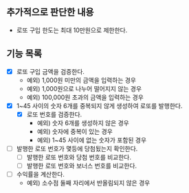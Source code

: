 ## 추가적으로 판단한 내용
- 로또 구입 한도는 최대 10만원으로 제한한다.

## 기능 목록
- [x] 로또 구입 금액을 검증한다.
  - 예외) 1,000원 미만의 금액을 입력하는 경우
  - 예외) 1,000원으로 나누어 떨어지지 않는 경우
  - 예외) 100,000원 초과의 금액을 입력하는 경우
- [x] 1~45 사이의 숫자 6개를 중복되지 않게 생성하여 로또를 발행한다.
  - [x] 로또 번호를 검증한다.
    - 예외) 숫자 6개를 생성하지 않은 경우
    - 예외) 숫자에 중복이 있는 경우
    - 예외) 1~45 사이에 없는 숫자가 포함된 경우
- [ ] 발행한 로또 번호가 몇등에 당첨됬는지 확인한다.
  - [ ] 발행한 로또 번호와 당첨 번호를 비교한다.
  - [ ] 발행한 로또 번호와 보너스 번호를 비교한다.
- [ ] 수익률을 계산한다.
  - 예외) 소수점 둘째 자리에서 반올림되지 않은 경우